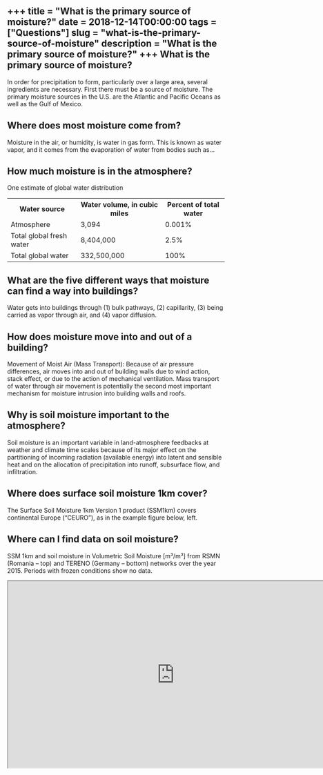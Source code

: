 +++
title = "What is the primary source of moisture?"
date = 2018-12-14T00:00:00
tags = ["Questions"]
slug = "what-is-the-primary-source-of-moisture"
description = "What is the primary source of moisture?"
+++
What is the primary source of moisture?
---------------------------------------

In order for precipitation to form, particularly over a large area, several ingredients are necessary. First there must be a source of moisture. The primary moisture sources in the U.S. are the Atlantic and Pacific Oceans as well as the Gulf of Mexico.

Where does most moisture come from?
-----------------------------------

Moisture in the air, or humidity, is water in gas form. This is known as water vapor, and it comes from the evaporation of water from bodies such as…

How much moisture is in the atmosphere?
---------------------------------------

One estimate of global water distribution

<table><tr><th>Water source</th><th>Water volume, in cubic miles</th><th>Percent of total water</th></tr><tr><td>Atmosphere</td><td>3,094</td><td>0.001%</td></tr><tr><td>Total global fresh water</td><td>8,404,000</td><td>2.5%</td></tr><tr><td>Total global water</td><td>332,500,000</td><td>100%</td></tr></table>

What are the five different ways that moisture can find a way into buildings?
-----------------------------------------------------------------------------

Water gets into buildings through (1) bulk pathways, (2) capillarity, (3) being carried as vapor through air, and (4) vapor diffusion.

How does moisture move into and out of a building?
--------------------------------------------------

Movement of Moist Air (Mass Transport): Because of air pressure differences, air moves into and out of building walls due to wind action, stack effect, or due to the action of mechanical ventilation. Mass transport of water through air movement is potentially the second most important mechanism for moisture intrusion into building walls and roofs.

Why is soil moisture important to the atmosphere?
-------------------------------------------------

Soil moisture is an important variable in land-atmosphere feedbacks at weather and climate time scales because of its major effect on the partitioning of incoming radiation (available energy) into latent and sensible heat and on the allocation of precipitation into runoff, subsurface flow, and infiltration.

Where does surface soil moisture 1km cover?
-------------------------------------------

The Surface Soil Moisture 1km Version 1 product (SSM1km) covers continental Europe (“CEURO”), as in the example figure below, left.

Where can I find data on soil moisture?
---------------------------------------

SSM 1km and soil moisture in Volumetric Soil Moisture \[m³/m³\] from RSMN (Romania – top) and TERENO (Germany – bottom) networks over the year 2015. Periods with frozen conditions show no data.

<iframe allow="accelerometer; autoplay; clipboard-write; encrypted-media; gyroscope; picture-in-picture" allowfullscreen="" class="__youtube_prefs__  epyt-is-override  no-lazyload" data-no-lazy="1" data-origheight="433" data-origwidth="770" data-skipgform_ajax_framebjll="" height="433" id="_ytid_89129" loading="lazy" src="https://www.youtube.com/embed/IDAj5T1ST7o?enablejsapi=1&autoplay=0&cc_load_policy=0&cc_lang_pref=&iv_load_policy=1&loop=0&modestbranding=0&rel=1&fs=1&playsinline=0&autohide=2&theme=dark&color=red&controls=1&" title="YouTube player" width="770"></iframe>